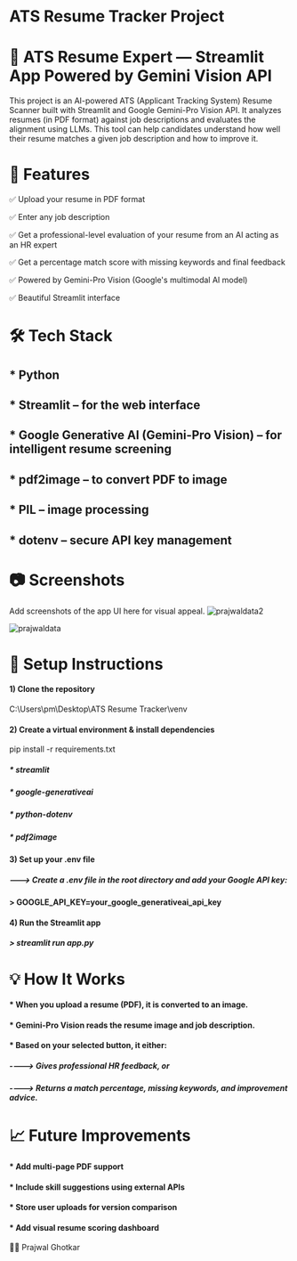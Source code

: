 # ATS Resume Tracker Project
# 🧠 ATS Resume Expert — Streamlit App Powered by Gemini Vision API

This project is an AI-powered ATS (Applicant Tracking System) Resume Scanner built with Streamlit and Google Gemini-Pro Vision API. It analyzes resumes (in PDF format) against job descriptions and evaluates the alignment using LLMs. This tool can help candidates understand how well their resume matches a given job description and how to improve it.

# 🚀 Features
✅ Upload your resume in PDF format

✅ Enter any job description

✅ Get a professional-level evaluation of your resume from an AI acting as an HR expert

✅ Get a percentage match score with missing keywords and final feedback

✅ Powered by Gemini-Pro Vision (Google's multimodal AI model)

✅ Beautiful Streamlit interface

# 🛠️ Tech Stack
## * Python

## * Streamlit – for the web interface

## * Google Generative AI (Gemini-Pro Vision) – for intelligent resume screening

## * pdf2image – to convert PDF to image

## * PIL – image processing

## * dotenv – secure API key management

# 📷 Screenshots
Add screenshots of the app UI here for visual appeal.
![prajwaldata2](https://github.com/user-attachments/assets/0c9886ad-f001-439c-84ac-509fc9032a4b)

![prajwaldata](https://github.com/user-attachments/assets/344b7bfa-d11b-4978-b6d1-3cc475c2348f)



# 🔧 Setup Instructions
#### 1) Clone the repository
C:\Users\pm\Desktop\ATS Resume Tracker\venv

#### 2) Create a virtual environment & install dependencies
pip install -r requirements.txt
##### * streamlit
##### * google-generativeai
##### * python-dotenv
##### * pdf2image

#### 3) Set up your .env file
##### ---> Create a .env file in the root directory and add your Google API key:
#### > GOOGLE_API_KEY=your_google_generativeai_api_key

#### 4) Run the Streamlit app
##### > streamlit run app.py

# 💡 How It Works

#### * When you upload a resume (PDF), it is converted to an image.

#### * Gemini-Pro Vision reads the resume image and job description.

#### * Based on your selected button, it either:

#####   ----> Gives professional HR feedback, or

#####   ----> Returns a match percentage, missing keywords, and improvement advice.

# 📈 Future Improvements

#### * Add multi-page PDF support

#### * Include skill suggestions using external APIs

#### * Store user uploads for version comparison

#### * Add visual resume scoring dashboard




🙋‍♂️
Prajwal Ghotkar

